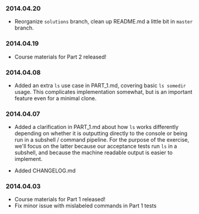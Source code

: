 ### 2014.04.20

* Reorganize `solutions` branch, clean up README.md a little bit 
in `master` branch.

### 2014.04.19

* Course materials for Part 2 released!

### 2014.04.08

* Added an extra `ls` use case in PART_1.md, covering basic `ls somedir` usage.
This complicates implementation somewhat, but is an important feature even
for a minimal clone.

### 2014.04.07

* Added a clarification in PART_1.md about how `ls` works differently depending on whether it
is outputting directly to the console or being run in a 
subshell / command pipeline. For the purpose of the exercise, we'll focus on the
latter because our acceptance tests run `ls` in a subshell, and because the
machine readable output is easier to implement.

* Added CHANGELOG.md

### 2014.04.03

* Course materials for Part 1 released!
* Fix minor issue with mislabeled commands in Part 1 tests
